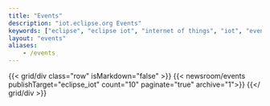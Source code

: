 ```yaml
---
title: "Events"
description: "iot.eclipse.org Events"
keywords: ["eclipse", "eclipse iot", "internet of things", "iot", "events", "singapore", "asia"]
layout: "events"
aliases:
    - /events
---
```


{{< grid/div class="row" isMarkdown="false" >}}
    {{< newsroom/events publishTarget="eclipse_iot" count="10" paginate="true" archive="1">}}
{{</ grid/div >}}